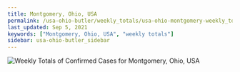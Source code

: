 ```yaml
---
title: Montgomery, Ohio, USA
permalink: /usa-ohio-butler/weekly_totals/usa-ohio-montgomery-weekly_totals.html
last_updated: Sep 5, 2021
keywords: ["Montgomery, Ohio, USA", "weekly totals"]
sidebar: usa-ohio-butler_sidebar
---
```


![Weekly Totals of Confirmed Cases for Montgomery, Ohio, USA](/covid_tracker/images/graphs/usa-ohio-montgomery-weekly_totals_graph.png)

